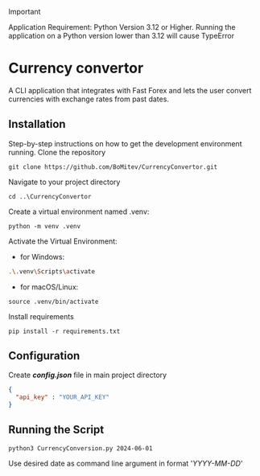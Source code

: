 > [!IMPORTANT]  
> Application Requirement: Python Version 3.12 or Higher. Running the application on a Python version lower than 3.12 will cause TypeError

# Currency convertor
A CLI application that integrates with Fast Forex and lets the user convert currencies with exchange rates from past dates.

## Installation
Step-by-step instructions on how to get the development environment running.
Clone the repository
```commandline
git clone https://github.com/BoMitev/CurrencyConvertor.git
```

Navigate to your project directory
```commandline
cd ..\CurrencyConvertor
```

Create a virtual environment named .venv:
```commandline
python -m venv .venv
```

Activate the Virtual Environment:
* for Windows:
```bash
.\.venv\Scripts\activate
```
* for macOS/Linux:
```commandline
source .venv/bin/activate
```

Install requirements
```commandline
pip install -r requirements.txt
```

## Configuration
Create **_config.json_** file in main project directory

```json
{
  "api_key" : "YOUR_API_KEY"
}
```

## Running the Script
```commandline
python3 CurrencyConversion.py 2024-06-01
```
Use desired date as command line argument in format '_YYYY-MM-DD_'

